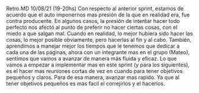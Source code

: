 Retro.MD
10/08/21 (19-20hs)
  Con respecto al anterior sprint, estamos de acuerdo que el auto imponernos mas presión de la que en realidad era, fue contra producente. En algunos casos, la presión de intentar hacer todo perfecto nos afectó al punto de preferir no hacer ciertas cosas, con el miedo a que salgan mal. Cuando en realidad, lo mejor hubiera sido hacer las cosas, lo mejor posible obviamente, pero hacerlas al fin y al cabo.
  También, aprendimos a manejar mejor los tiempos que le tenemos que dedicar a cada una de las páginas, ahora con un integrante mas en el grupo (Mateo), sentimos que vamos  a avanzar de manera más fluida y eficaz.
  Lo que vamos a empezar a implementar mas en este sprint (y para los siguientes), es el hacer mas reuniones cortas de vez en cuando para tener objetivos pequeños y claros. Para de esa manera, avanzar mas rapido. Ya que al tener objetivos pequeños es mas facil el correjirlos y el hacerlos.
